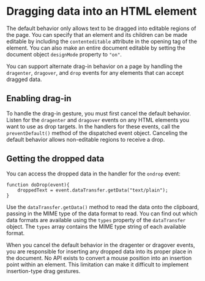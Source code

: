 # Dragging data into an HTML element

<div>

The default behavior only allows text to be dragged into editable regions of the
page. You can specify that an element and its children can be made editable by
including the `contenteditable` attribute in the opening tag of the element. You
can also make an entire document editable by setting the document object
`designMode` property to `"on"`.

You can support alternate drag-in behavior on a page by handling the
`dragenter`, `dragover`, and `drop` events for any elements that can accept
dragged data.

</div>

<div>

## Enabling drag-in

<div>

To handle the drag-in gesture, you must first cancel the default behavior.
Listen for the `dragenter` and `dragover` events on any HTML elements you want
to use as drop targets. In the handlers for these events, call the
`preventDefault()` method of the dispatched event object. Canceling the default
behavior allows non-editable regions to receive a drop.

</div>

</div>

<div>

## Getting the dropped data

<div>

You can access the dropped data in the handler for the `ondrop` event:

    function doDrop(event){
    	droppedText = event.dataTransfer.getData("text/plain");
    }

Use the `dataTransfer.getData()` method to read the data onto the clipboard,
passing in the MIME type of the data format to read. You can find out which data
formats are available using the `types` property of the `dataTransfer` object.
The `types` array contains the MIME type string of each available format.

When you cancel the default behavior in the dragenter or dragover events, you
are responsible for inserting any dropped data into its proper place in the
document. No API exists to convert a mouse position into an insertion point
within an element. This limitation can make it difficult to implement
insertion-type drag gestures.

</div>

</div>

<div>

<div>

</div>

</div>
